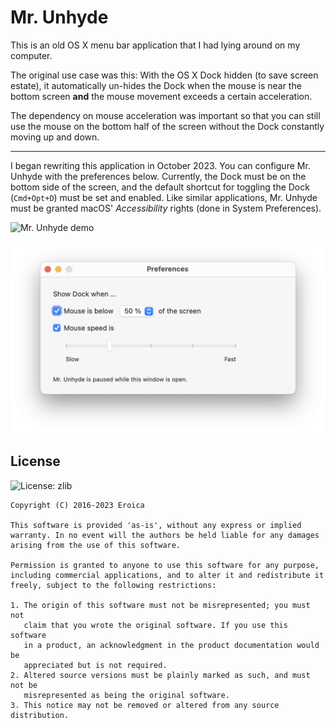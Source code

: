 # Mr. Unhyde

This is an old OS X menu bar application that I had lying around on my computer.

The original use case was this: With the OS X Dock hidden (to save screen estate), it automatically un-hides the Dock when the mouse is near the bottom screen **and** the mouse movement exceeds a certain acceleration.

The dependency on mouse acceleration was important so that you can still use the mouse on the bottom half of the screen without the Dock constantly moving up and down.

***

I began rewriting this application in October 2023. You can configure Mr. Unhyde with the preferences below. Currently, the Dock must be on the bottom side of the screen, and the default shortcut for toggling the Dock (`Cmd+Opt+D`) must be set and enabled. Like similar applications, Mr. Unhyde must be granted macOS' _Accessibility_ rights (done in System Preferences).

![Mr. Unhyde demo](Demo.gif)

![Mr. Unhyde preferences](PreferencesWindow.png)

## License

![License: zlib](https://img.shields.io/badge/License-zlib-blue.svg)

```
Copyright (C) 2016-2023 Eroica

This software is provided 'as-is', without any express or implied
warranty. In no event will the authors be held liable for any damages
arising from the use of this software.

Permission is granted to anyone to use this software for any purpose,
including commercial applications, and to alter it and redistribute it
freely, subject to the following restrictions:

1. The origin of this software must not be misrepresented; you must not
   claim that you wrote the original software. If you use this software
   in a product, an acknowledgment in the product documentation would be
   appreciated but is not required.
2. Altered source versions must be plainly marked as such, and must not be
   misrepresented as being the original software.
3. This notice may not be removed or altered from any source distribution.
```
